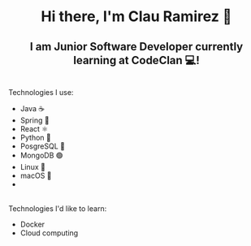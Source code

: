 <h1 align="center">
  Hi there, I'm Clau Ramirez 👋
</h1>

<h2 align="center"> 
  I am Junior Software Developer currently learning at CodeClan 💻!
</h2>

<br>
Technologies I use:

*  Java ☕
*  Spring 🍃
*  React ⚛️
*  Python 🐍
*  PosgreSQL 🐘 
*  MongoDB 🟢
*  Linux 🐧 
*  macOS 🍎
*  
<br>
Technologies I'd like to learn:

* Docker
* Cloud computing 



<!--
**clauRamirez/clauRamirez** is a ✨ _special_ ✨ repository because its `README.md` (this file) appears on your GitHub profile.

Here are some ideas to get you started:

- 🔭 I’m currently working on ...
- 🌱 I’m currently learning ...
- 👯 I’m looking to collaborate on ...
- 🤔 I’m looking for help with ...
- 💬 Ask me about ...
- 📫 How to reach me: ...
- 😄 Pronouns: ...
- ⚡ Fun fact: ...
-->
